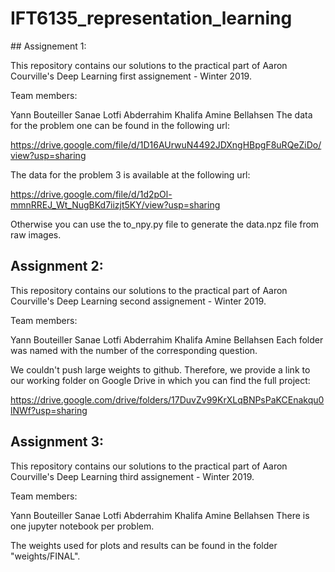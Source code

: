 # IFT6135_representation_learning

## Assignement 1:

This repository contains our solutions to the practical part of Aaron Courville's Deep Learning first assignement - Winter 2019.

Team members:

Yann Bouteiller
Sanae Lotfi
Abderrahim Khalifa
Amine Bellahsen
The data for the problem one can be found in the following url:

https://drive.google.com/file/d/1D16AUrwuN4492JDXngHBpgF8uRQeZiDo/view?usp=sharing

The data for the problem 3 is available at the following url:

https://drive.google.com/file/d/1d2pOl-mmnRREJ_Wt_NugBKd7iizjt5KY/view?usp=sharing

Otherwise you can use the to_npy.py file to generate the data.npz file from raw images.

## Assignment 2:

This repository contains our solutions to the practical part of Aaron Courville's Deep Learning second assignement - Winter 2019.

Team members:

Yann Bouteiller
Sanae Lotfi
Abderrahim Khalifa
Amine Bellahsen
Each folder was named with the number of the corresponding question.

We couldn't push large weights to github. Therefore, we provide a link to our working folder on Google Drive in which you can find the full project:

https://drive.google.com/drive/folders/17DuvZv99KrXLqBNPsPaKCEnakqu0lNWf?usp=sharing

## Assignment 3:

This repository contains our solutions to the practical part of Aaron Courville's Deep Learning third assignement - Winter 2019.

Team members:

Yann Bouteiller
Sanae Lotfi
Abderrahim Khalifa
Amine Bellahsen
There is one jupyter notebook per problem.

The weights used for plots and results can be found in the folder "weights/FINAL".
